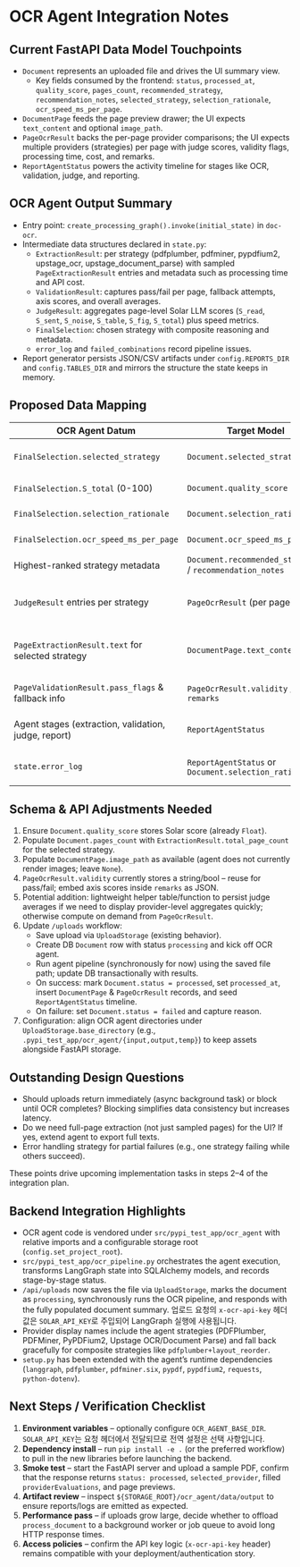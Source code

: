 # OCR Agent Integration Notes

## Current FastAPI Data Model Touchpoints
- `Document` represents an uploaded file and drives the UI summary view.
  - Key fields consumed by the frontend: `status`, `processed_at`, `quality_score`, `pages_count`, `recommended_strategy`, `recommendation_notes`, `selected_strategy`, `selection_rationale`, `ocr_speed_ms_per_page`.
- `DocumentPage` feeds the page preview drawer; the UI expects `text_content` and optional `image_path`.
- `PageOcrResult` backs the per-page provider comparisons; the UI expects multiple providers (strategies) per page with judge scores, validity flags, processing time, cost, and remarks.
- `ReportAgentStatus` powers the activity timeline for stages like OCR, validation, judge, and reporting.

## OCR Agent Output Summary
- Entry point: `create_processing_graph().invoke(initial_state)` in `doc-ocr`.
- Intermediate data structures declared in `state.py`:
  - `ExtractionResult`: per strategy (pdfplumber, pdfminer, pypdfium2, upstage_ocr, upstage_document_parse) with sampled `PageExtractionResult` entries and metadata such as processing time and API cost.
  - `ValidationResult`: captures pass/fail per page, fallback attempts, axis scores, and overall averages.
  - `JudgeResult`: aggregates page-level Solar LLM scores (`S_read`, `S_sent`, `S_noise`, `S_table`, `S_fig`, `S_total`) plus speed metrics.
  - `FinalSelection`: chosen strategy with composite reasoning and metadata.
  - `error_log` and `failed_combinations` record pipeline issues.
- Report generator persists JSON/CSV artifacts under `config.REPORTS_DIR` and `config.TABLES_DIR` and mirrors the structure the state keeps in memory.

## Proposed Data Mapping
| OCR Agent Datum | Target Model | Notes |
| --- | --- | --- |
| `FinalSelection.selected_strategy` | `Document.selected_strategy` | Drives UI recommendation & highlights.
| `FinalSelection.S_total` (0-100) | `Document.quality_score` | Stored as LangGraph judge score.
| `FinalSelection.selection_rationale` | `Document.selection_rationale` | Provides human-readable summary.
| `FinalSelection.ocr_speed_ms_per_page` | `Document.ocr_speed_ms_per_page` | Caches per-page latency for UI badges.
| Highest-ranked strategy metadata | `Document.recommended_strategy` / `recommendation_notes` | Mirror `FinalSelection` to keep UI copy minimal.
| `JudgeResult` entries per strategy | `PageOcrResult` (per page) | Persist Solar LLM scores/time/cost/remarks per page-strategy combo.
| `PageExtractionResult.text` for selected strategy | `DocumentPage.text_content` | Use sampled pages; non-sampled pages remain absent until agent supports full extraction.
| `PageValidationResult.pass_flags` & fallback info | `PageOcrResult.validity` / `remarks` | Encode axis failures and fallback trail in remarks JSON or formatted text.
| Agent stages (extraction, validation, judge, report) | `ReportAgentStatus` | Set to `completed` / `failed` with optional descriptions.
| `state.error_log` | `ReportAgentStatus` or `Document.selection_rationale` | Append final failure reason when pipeline fails.

## Schema & API Adjustments Needed
1. Ensure `Document.quality_score` stores Solar score (already `Float`).
2. Populate `Document.pages_count` with `ExtractionResult.total_page_count` for the selected strategy.
3. Populate `DocumentPage.image_path` as available (agent does not currently render images; leave `None`).
4. `PageOcrResult.validity` currently stores a string/bool – reuse for pass/fail; embed axis scores inside `remarks` as JSON.
5. Potential addition: lightweight helper table/function to persist judge averages if we need to display provider-level aggregates quickly; otherwise compute on demand from `PageOcrResult`.
6. Update `/uploads` workflow:
   - Save upload via `UploadStorage` (existing behavior).
   - Create DB `Document` row with status `processing` and kick off OCR agent.
   - Run agent pipeline (synchronously for now) using the saved file path; update DB transactionally with results.
   - On success: mark `Document.status = processed`, set `processed_at`, insert `DocumentPage` & `PageOcrResult` records, and seed `ReportAgentStatus` timeline.
   - On failure: set `Document.status = failed` and capture reason.
7. Configuration: align OCR agent directories under `UploadStorage.base_directory` (e.g., `.pypi_test_app/ocr_agent/{input,output,temp}`) to keep assets alongside FastAPI storage.

## Outstanding Design Questions
- Should uploads return immediately (async background task) or block until OCR completes? Blocking simplifies data consistency but increases latency.
- Do we need full-page extraction (not just sampled pages) for the UI? If yes, extend agent to export full texts.
- Error handling strategy for partial failures (e.g., one strategy failing while others succeed).

These points drive upcoming implementation tasks in steps 2–4 of the integration plan.

## Backend Integration Highlights
- OCR agent code is vendored under `src/pypi_test_app/ocr_agent` with relative imports and a configurable storage root (`config.set_project_root`).
- `src/pypi_test_app/ocr_pipeline.py` orchestrates the agent execution, transforms LangGraph state into SQLAlchemy models, and records stage-by-stage status.
- `/api/uploads` now saves the file via `UploadStorage`, marks the document as `processing`, synchronously runs the OCR pipeline, and responds with the fully populated document summary. 업로드 요청의 `x-ocr-api-key` 헤더 값은 `SOLAR_API_KEY`로 주입되어 LangGraph 실행에 사용됩니다.
- Provider display names include the agent strategies (PDFPlumber, PDFMiner, PyPDFium2, Upstage OCR/Document Parse) and fall back gracefully for composite strategies like `pdfplumber+layout_reorder`.
- `setup.py` has been extended with the agent’s runtime dependencies (`langgraph`, `pdfplumber`, `pdfminer.six`, `pypdf`, `pypdfium2`, `requests`, `python-dotenv`).

## Next Steps / Verification Checklist
1. **Environment variables** – optionally configure `OCR_AGENT_BASE_DIR`. `SOLAR_API_KEY`는 요청 헤더에서 전달되므로 전역 설정은 선택 사항입니다.
2. **Dependency install** – run `pip install -e .` (or the preferred workflow) to pull in the new libraries before launching the backend.
3. **Smoke test** – start the FastAPI server and upload a sample PDF, confirm that the response returns `status: processed`, `selected_provider`, filled `providerEvaluations`, and page previews.
4. **Artifact review** – inspect `${STORAGE_ROOT}/ocr_agent/data/output` to ensure reports/logs are emitted as expected.
5. **Performance pass** – if uploads grow large, decide whether to offload `process_document` to a background worker or job queue to avoid long HTTP response times.
6. **Access policies** – confirm the API key logic (`x-ocr-api-key` header) remains compatible with your deployment/authentication story.
